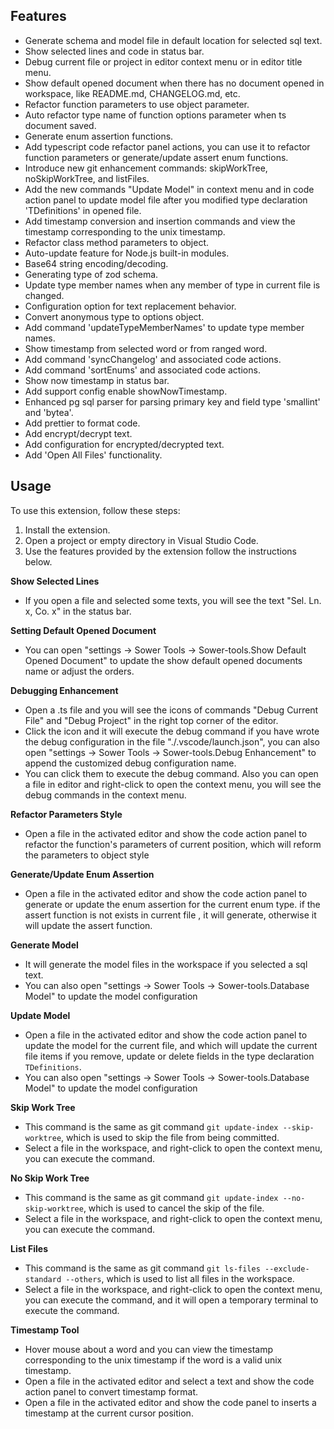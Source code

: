 ## Features

-   Generate schema and model file in default location for selected sql text.
-   Show selected lines and code in status bar.
-   Debug current file or project in editor context menu or in editor title menu.
-   Show default opened document when there has no document opened in workspace, like README.md, CHANGELOG.md, etc.
-   Refactor function parameters to use object parameter.
-   Auto refactor type name of function options parameter when ts document saved.
-   Generate enum assertion functions.
-   Add typescript code refactor panel actions, you can use it to refactor function parameters or generate/update assert enum functions.
-   Introduce new git enhancement commands: skipWorkTree, noSkipWorkTree, and listFiles.
-   Add the new commands "Update Model" in context menu and in code action panel to update model file after you modified type declaration 'TDefinitions' in opened file.
-   Add timestamp conversion and insertion commands and view the timestamp corresponding to the unix timestamp.
-   Refactor class method parameters to object.
-   Auto-update feature for Node.js built-in modules.
-   Base64 string encoding/decoding.
-   Generating type of zod schema.
-   Update type member names when any member of type in current file is changed.
-   Configuration option for text replacement behavior.
-   Convert anonymous type to options object.
-   Add command 'updateTypeMemberNames' to update type member names.
-   Show timestamp from selected word or from ranged word.
-   Add command 'syncChangelog' and associated code actions.
-   Add command 'sortEnums' and associated code actions.
-   Show now timestamp in status bar.
-   Add support config enable showNowTimestamp.
-   Enhanced pg sql parser for parsing primary key and field type 'smallint' and 'bytea'.
-   Add prettier to format code.
-   Add encrypt/decrypt text.
-   Add configuration for encrypted/decrypted text.
-   Add 'Open All Files' functionality.

## Usage

To use this extension, follow these steps:

1. Install the extension.
2. Open a project or empty directory in Visual Studio Code.
3. Use the features provided by the extension follow the instructions below.

**Show Selected Lines**

-   If you open a file and selected some texts, you will see the text "Sel. Ln. x, Co. x" in the status bar.

**Setting Default Opened Document**

-   You can open "settings -> Sower Tools -> Sower-tools.Show Default Opened Document" to update the show default opened documents name or adjust the orders.

**Debugging Enhancement**

-   Open a .ts file and you will see the icons of commands "Debug Current File" and "Debug Project" in the right top corner of the editor.
-   Click the icon and it will execute the debug command if you have wrote the debug configuration in the file "./.vscode/launch.json", you can also open "settings -> Sower Tools -> Sower-tools.Debug Enhancement" to append the customized debug configuration name.
-   You can click them to execute the debug command. Also you can open a file in editor and right-click to open the context menu, you will see the debug commands in the context menu.

**Refactor Parameters Style**

-   Open a file in the activated editor and show the code action panel to refactor the function's parameters of current position, which will reform the parameters to object style

**Generate/Update Enum Assertion**

-   Open a file in the activated editor and show the code action panel to generate or update the enum assertion for the current enum type. if the assert function is not exists in current file , it will generate, otherwise it will update the assert function.

**Generate Model**

-   It will generate the model files in the workspace if you selected a sql text.
-   You can also open "settings -> Sower Tools -> Sower-tools.Database Model" to update the model configuration

**Update Model**

-   Open a file in the activated editor and show the code action panel to update the model for the current file, and which will update the current file items if you remove, update or delete fields in the type declaration `TDefinitions`.
-   You can also open "settings -> Sower Tools -> Sower-tools.Database Model" to update the model configuration

**Skip Work Tree**

-   This command is the same as git command `git update-index --skip-worktree`, which is used to skip the file from being committed.
-   Select a file in the workspace, and right-click to open the context menu, you can execute the command.

**No Skip Work Tree**

-   This command is the same as git command `git update-index --no-skip-worktree`, which is used to cancel the skip of the file.
-   Select a file in the workspace, and right-click to open the context menu, you can execute the command.

**List Files**

-   This command is the same as git command `git ls-files --exclude-standard --others`, which is used to list all files in the workspace.
-   Select a file in the workspace, and right-click to open the context menu, you can execute the command, and it will open a temporary terminal to execute the command.

**Timestamp Tool**

-   Hover mouse about a word and you can view the timestamp corresponding to the unix timestamp if the word is a valid unix timestamp.
-   Open a file in the activated editor and select a text and show the code action panel to convert timestamp format.
-   Open a file in the activated editor and show the code panel to inserts a timestamp at the current cursor position.
